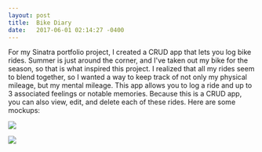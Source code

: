 ```yaml
---
layout: post
title:  Bike Diary
date:   2017-06-01 02:14:27 -0400
---
```



For my Sinatra portfolio project, I created a CRUD app that lets you log bike rides. Summer is just around the corner, and I've taken out my bike for the season, so that is what inspired this project. I realized that all my rides seem to blend together, so I wanted a way to keep track of not only my physical mileage, but my mental mileage. This app allows you to log a ride and up to 3 associated feelings or notable memories. Because this is a CRUD app, you can also view, edit, and delete each of these rides. Here are some mockups:

![](http://imgur.com/h34lsyN)

![](http://imgur.com/CxjYK8F)
